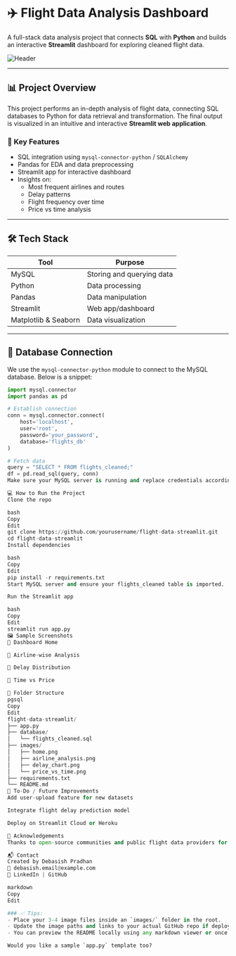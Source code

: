 # ✈️ Flight Data Analysis Dashboard

A full-stack data analysis project that connects **SQL** with **Python** and builds an interactive **Streamlit** dashboard for exploring cleaned flight data.

![Header](images/header_flight_dashboard.png) <!-- Replace with your image path -->

---

## 📊 Project Overview

This project performs an in-depth analysis of flight data, connecting SQL databases to Python for data retrieval and transformation. The final output is visualized in an intuitive and interactive **Streamlit web application**.

### 🚀 Key Features
- SQL integration using `mysql-connector-python` / `SQLAlchemy`
- Pandas for EDA and data preprocessing
- Streamlit app for interactive dashboard
- Insights on:
  - Most frequent airlines and routes
  - Delay patterns
  - Flight frequency over time
  - Price vs time analysis

---

## 🛠️ Tech Stack

| Tool         | Purpose                    |
|--------------|----------------------------|
| MySQL        | Storing and querying data  |
| Python       | Data processing            |
| Pandas       | Data manipulation          |
| Streamlit    | Web app/dashboard          |
| Matplotlib & Seaborn | Data visualization |

---

## 🧩 Database Connection

We use the `mysql-connector-python` module to connect to the MySQL database. Below is a snippet:

```python
import mysql.connector
import pandas as pd

# Establish connection
conn = mysql.connector.connect(
    host='localhost',
    user='root',
    password='your_password',
    database='flights_db'
)

# Fetch data
query = "SELECT * FROM flights_cleaned;"
df = pd.read_sql(query, conn)
Make sure your MySQL server is running and replace credentials accordingly.

💻 How to Run the Project
Clone the repo

bash
Copy
Edit
git clone https://github.com/yourusername/flight-data-streamlit.git
cd flight-data-streamlit
Install dependencies

bash
Copy
Edit
pip install -r requirements.txt
Start MySQL server and ensure your flights_cleaned table is imported.

Run the Streamlit app

bash
Copy
Edit
streamlit run app.py
🖼️ Sample Screenshots
🔹 Dashboard Home

🔹 Airline-wise Analysis

🔹 Delay Distribution

🔹 Time vs Price

📁 Folder Structure
pgsql
Copy
Edit
flight-data-streamlit/
├── app.py
├── database/
│   └── flights_cleaned.sql
├── images/
│   ├── home.png
│   ├── airline_analysis.png
│   ├── delay_chart.png
│   └── price_vs_time.png
├── requirements.txt
└── README.md
📌 To-Do / Future Improvements
Add user-upload feature for new datasets

Integrate flight delay prediction model

Deploy on Streamlit Cloud or Heroku

🤝 Acknowledgements
Thanks to open-source communities and public flight data providers for enabling this project.

📬 Contact
Created by Debasish Pradhan
📧 debasish.email@example.com
🔗 LinkedIn | GitHub

markdown
Copy
Edit

### ✅ Tips:
- Place your 3-4 image files inside an `images/` folder in the root.
- Update the image paths and links to your actual GitHub repo if deploying.
- You can preview the README locally using any markdown viewer or once you push it to GitHub.

Would you like a sample `app.py` template too?
